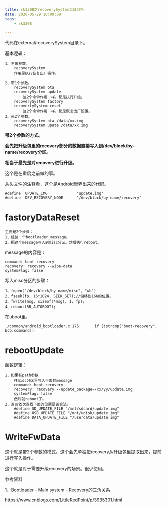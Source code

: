 ```yaml
---
title: rk3308之recoverySystem工具分析
date: 2020-05-29 10:09:08
tags:
	- rk3308

---
```




代码在external/recoverySystem目录下。

基本逻辑：

```
1、不带参数。
	recoverySystem
	作用是执行恢复出厂操作。
	
2、带1个参数。
	recoverySystem ota
	recoverySystem update
		这2个命令作用一样，都是执行升级。
	recoverySystem factory
	recovertySystem reset
		这2个命令作用一样，都是恢复出厂设置。
3、带2个参数。
	recoverySystem ota /data/xx.img
	recoverySystem upate /data/xx.img
```

**带2个参数的方式。**

**会先把升级包里的recovery部分的数据直接写入到/dev/block/by-name/recovery分区。**

**相当于最先是对recovery进行升级。**

这个是在重启之前做的事。

从头文件的注释看，这个是Android里弄出来的代码。



```
#define  UPDATE_IMG             "update.img"
#define  DEV_RECOVERY_NODE      "/dev/block/by-name/recovery"
```



# fastoryDataReset

```
主要是2个步骤：
1、组装一个bootloader_message。
2、把这个message写入到misc分区。然后执行reboot。
```

message的内容是：

```
command: boot-recovery
recovery: recovery --wipe-data
systemFlag: false
```

写入misc分区的步骤：

```
1、fopen("/dev/block/by-name/misc", "wb")
2、fseek(fp, 16*1024, SEEK_SET);//偏移到16K的位置。
3、fwrite(msg, sizeof(*msg), 1, fp);
4、reboot(RB_AUTOBOOT);
```



在uboot里，

```
./common/android_bootloader.c:175:      if (!strcmp("boot-recovery", bcb.command))
```



# rebootUpdate

函数逻辑：

```
1、如果有path参数
	往misc分区里写入下面的message
	command: boot-recovery
	recovery: recovery --update_package=/xx/yy/update.img
	systemFlag: false
	然后就reboot了。
2、否则依次查找下面的位置是否合法。
	#define SD_UPDATE_FILE "/mnt/sdcard/update.img"
    #define USB_UPDATE_FILE "/mnt/udisk/update.img"
    #define DATA_UPDATE_FILE "/userdata/update.img"
```



# WriteFwData

这个就是带2个参数的模式。这个会先单独把recovery从升级包里提取出来，提前进行写入操作。

这个就是对于需要升级recovery的场景。很少使用。



参考资料

1、Bootloader - Main system - Recovery的三角关系

https://www.cnblogs.com/LittleRedPoint/p/3935301.html